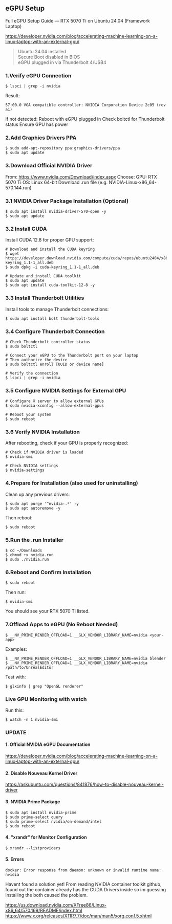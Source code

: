 ## eGPU Setup
Full eGPU Setup Guide — RTX 5070 Ti on Ubuntu 24.04 (Framework Laptop)

https://developer.nvidia.com/blog/accelerating-machine-learning-on-a-linux-laptop-with-an-external-gpu/

>Ubuntu 24.04 installed <br>
>Secure Boot disabled in BIOS <br>
>eGPU plugged in via Thunderbolt 4/USB4

### 1.Verify eGPU Connection
```Shell
$ lspci | grep -i nvidia
```
Result:
```Shell
57:00.0 VGA compatible controller: NVIDIA Corporation Device 2c05 (rev a1)
```
If not detected:
    Reboot with eGPU plugged in
    Check boltctl for Thunderbolt status
    Ensure GPU has power

### 2.Add Graphics Drivers PPA
```Shell
$ sudo add-apt-repository ppa:graphics-drivers/ppa
$ sudo apt update
```

### 3.Download Official NVIDIA Driver

From:
https://www.nvidia.com/Download/index.aspx
Choose:
    GPU: RTX 5070 Ti
    OS: Linux 64-bit
    Download .run file (e.g. NVIDIA-Linux-x86_64-570.144.run)
### 3.1 NVIDIA Driver Package Installation (Optional)
```shell
$ sudo apt install nvidia-driver-570-open -y
$ sudo apt update
```

### 3.2 Install CUDA 
Install CUDA 12.8 for proper GPU support:
```shell
# Download and install the CUDA keyring
$ wget https://developer.download.nvidia.com/compute/cuda/repos/ubuntu2404/x86_64/cuda-keyring_1.1-1_all.deb
$ sudo dpkg -i cuda-keyring_1.1-1_all.deb

# Update and install CUDA toolkit
$ sudo apt update
$ sudo apt install cuda-toolkit-12-8 -y
```

### 3.3 Install Thunderbolt Utilities
Install tools to manage Thunderbolt connections:
```shell
$ sudo apt install bolt thunderbolt-tools
```

### 3.4 Configure Thunderbolt Connection
```shell
# Check Thunderbolt controller status
$ sudo boltctl

# Connect your eGPU to the Thunderbolt port on your laptop
# Then authorize the device
$ sudo boltctl enroll [UUID or device name]

# Verify the connection
$ lspci | grep -i nvidia
```
### 3.5 Configure NVIDIA Settings for External GPU
```shell
# Configure X server to allow external GPUs
$ sudo nvidia-xconfig --allow-external-gpus

# Reboot your system
$ sudo reboot
```
### 3.6 Verify NVIDIA Installation
After rebooting, check if your GPU is properly recognized:
```shell
# Check if NVIDIA driver is loaded
$ nvidia-smi

# Check NVIDIA settings
$ nvidia-settings
```

### 4.Prepare for Installation (also used for uninstalling)
Clean up any previous drivers:
```Shell
$ sudo apt purge '^nvidia-.*' -y
$ sudo apt autoremove -y
```

Then reboot:
```Shell
$ sudo reboot
```

### 5.Run the .run Installer
```Shell
$ cd ~/Downloads
$ chmod +x nvidia.run
$ sudo ./nvidia.run
```
### 6.Reboot and Confirm Installation
```Shell
$ sudo reboot
```
Then run:
```Shell
$ nvidia-smi
```
You should see your RTX 5070 Ti listed.

### 7.Offload Apps to eGPU (No Reboot Needed)
```Shell
$ __NV_PRIME_RENDER_OFFLOAD=1 __GLX_VENDOR_LIBRARY_NAME=nvidia <your-app>
```
Examples:
```Shell
$ __NV_PRIME_RENDER_OFFLOAD=1 __GLX_VENDOR_LIBRARY_NAME=nvidia blender
$ __NV_PRIME_RENDER_OFFLOAD=1 __GLX_VENDOR_LIBRARY_NAME=nvidia /path/to/UnrealEditor
```
Test with:
```Shell
$ glxinfo | grep "OpenGL renderer"
```

### Live GPU Monitoring with watch

Run this:
```Shell
$ watch -n 1 nvidia-smi
```


### UPDATE
#### 1. Official NVIDIA eGPU Documentation <br>
https://developer.nvidia.com/blog/accelerating-machine-learning-on-a-linux-laptop-with-an-external-gpu/ <br>

#### 2. Disable Nouveau Kernel Driver <br>
https://askubuntu.com/questions/841876/how-to-disable-nouveau-kernel-driver <br>

#### 3. NVIDIA Prime Package
```shell
$ sudo apt install nvidia-prime
$ sudo prime-select query
$ sudo prime-select nvidia/on-demand/intel
$ sudo reboot
```
#### 4. "xrandr" for Monitor Configuration
```shell
$ xrandr --listproviders
```

#### 5. Errors
```shell
docker: Error response from daemon: unknown or invalid runtime name: nvidia
```
Havent found a solution yet! From reading NVIDIA container toolkit github, found out the container already has the CUDA Drivers inside so im guessing installing the both caused the problem.

https://us.download.nvidia.com/XFree86/Linux-x86_64/570.169/README/index.html <br>
https://www.x.org/releases/X11R7.7/doc/man/man5/xorg.conf.5.xhtml
